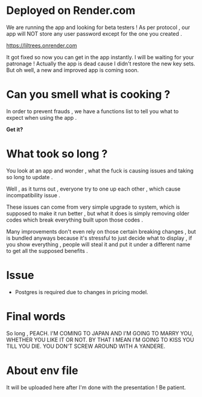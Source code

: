 # Deployed on Render.com
We are running the app and looking for beta testers !
As per protocol , our app will NOT store any user password except for the one you created .

https://liltrees.onrender.com

It got fixed so now you can get in the app instantly.
I will be waiting for your patronage !
Actually the app is dead cause I didn't restore the new key sets. But oh well, a new and improved app is coming soon. 

# Can you smell what is cooking ? 
In order to prevent frauds , we have a functions list to tell you what to expect when using the app .

**Get it?**

# What took so long ?
You look at an app and wonder , what the fuck is causing issues and taking so long to update .

Well , as it turns out , everyone try to one up each other , which cause incompatibility issue .

These issues can come from very simple upgrade to system, which is supposed to make it run better , but what it does is simply removing older codes which break everything built upon those codes .

Many improvements don't even rely on those certain breaking changes , but is bundled anyways because it's stressful to just decide what to display , if you show everything , people will steal it and put it under a different name to get all the supposed benefits .


# Issue
- Postgres is required due to changes in pricing model.

# Final words
So long , PEACH. I'M COMING TO JAPAN AND I'M GOING TO MARRY YOU, WHETHER YOU LIKE IT OR NOT. BY THAT I MEAN I'M GOING TO KISS YOU TILL YOU DIE.
YOU DON'T SCREW AROUND WITH A YANDERE.


# About env file
It will be uploaded here after I'm done with the presentation ! Be patient.
